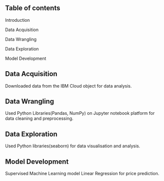 ## Table of contents
Introduction

Data Acquisition

Data Wrangling

Data Exploration

Model Development

## Data Acquisition
Downloaded data from the IBM Cloud object for data analysis.

## Data Wrangling
Used Python Libraries(Pandas, NumPy) on Jupyter notebook platform for data cleaning and preprocessing.

## Data Exploration
Used Python libraries(seaborn) for data visualisation and analysis.

## Model Development
Supervised Machine Learning model Linear Regression for price prediction.

